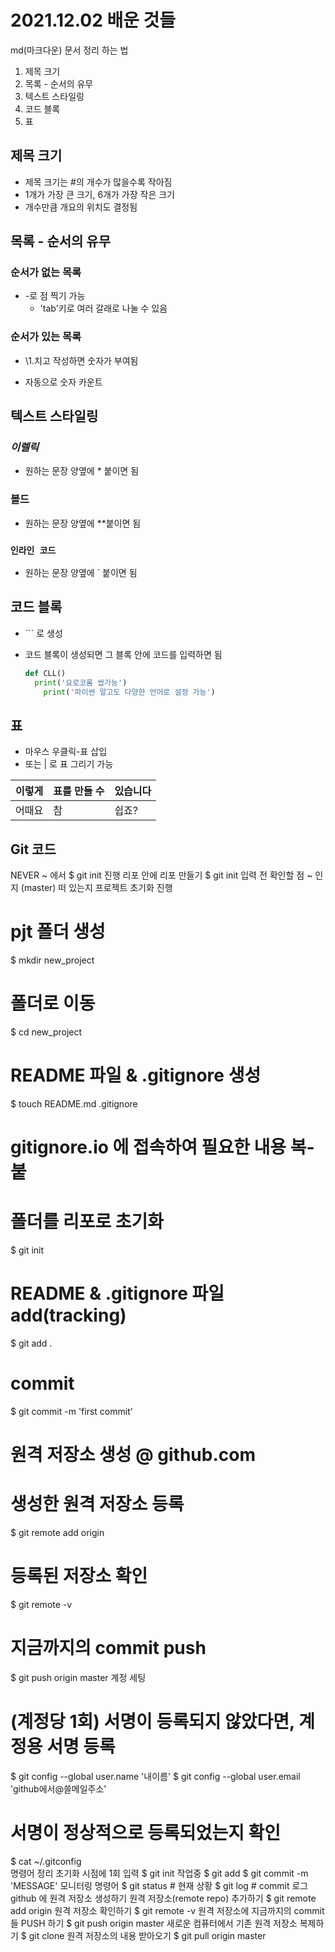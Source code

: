 # 2021.12.02 배운 것들

md(마크다운) 문서 정리 하는 법

1. 제목 크기
2. 목록 - 순서의 유무
3. 텍스트 스타일링
4. 코드 블록
5. 표

## 제목 크기

- 제목 크기는 \#의 개수가 많을수록 작아짐
- 1개가 가장 큰 크기, 6개가 가장 작은 크기
- 개수만큼 개요의 위치도 결정됨

## 목록 - 순서의 유무

### 순서가 없는 목록

- \-로 점 찍기 가능
  - 'tab'키로 여러 갈래로 나눌 수 있음

### 순서가 있는 목록

- \1.치고 작성하면 숫자가 부여됨

- 자동으로 숫자 카운트

## 텍스트 스타일링

### *이렐릭*

- 원하는 문장 양옆에 \* 붙이면 됨

### **볼드**

- 원하는 문장 양옆에 \**붙이면 됨

### `인라인 코드`

- 원하는 문장 양옆에 \` 붙이면 됨

## 코드 블록

- \``` 로 생성

- 코드 블록이 생성되면 그 블록 안에 코드를 입력하면 됨

  ```python
  def CLL()
  	print('요로코롬 쌉가능')
      print('파이썬 말고도 다양한 언어로 설정 가능')
  ```

  

## 표

- 마우스 우클릭-표 삽입
- 또는 \| 로 표 그리기 가능

| 이렇게 | 표를 만들 수 | 있습니다 |
| ------ | ------------ | -------- |
| 어때요 | 참           | 쉽죠?    |

## Git 코드

NEVER
~ 에서 $ git init 진행
리포 안에 리포 만들기
$ git init 입력 전 확인할 점
~ 인지
(master) 떠 있는지
프로젝트 초기화 진행
# pjt 폴더 생성
$ mkdir new_project

# 폴더로 이동
$ cd new_project

# README 파일 & .gitignore 생성
$ touch README.md .gitignore
# gitignore.io 에 접속하여 필요한 내용 복-붙

# 폴더를 리포로 초기화
$ git init

# README & .gitignore 파일 add(tracking)
$ git add .

# commit
$ git commit -m 'first commit'

# 원격 저장소 생성 @ github.com
# 생성한 원격 저장소 등록
$ git remote add origin <URL>

# 등록된 저장소 확인
$ git remote -v

# 지금까지의 commit push
$ git push origin master
계정 세팅
# (계정당 1회) 서명이 등록되지 않았다면, 계정용 서명 등록
$ git config --global user.name '내이름'
$ git config --global user.email 'github에서@쓸메일주소'
# 서명이 정상적으로 등록되었는지 확인
$ cat ~/.gitconfig  
명령어 정리
초기화 시점에 1회 입력
$ git init 
작업중
$ git add <filename>
$ git commit -m 'MESSAGE'
모니터링 명령어
$ git status  # 현재 상황
$ git log     # commit 로그 
github 에 원격 저장소 생성하기
원격 저장소(remote repo) 추가하기
$ git remote add origin <URL>
원격 저장소 확인하기
$ git remote -v
원격 저장소에 지금까지의 commit 들 PUSH 하기
$ git push origin master
새로운 컴퓨터에서 기존 원격 저장소 복제하기
$ git clone <URL>
원격 저장소의 내용 받아오기
$ git pull origin master